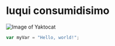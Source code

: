 # <h1>luqui consumidisimo
![Image of Yaktocat](https://octodex.github.com/images/yaktocat.png)
``` javascript
var myVar = "Hello, world!";
```
